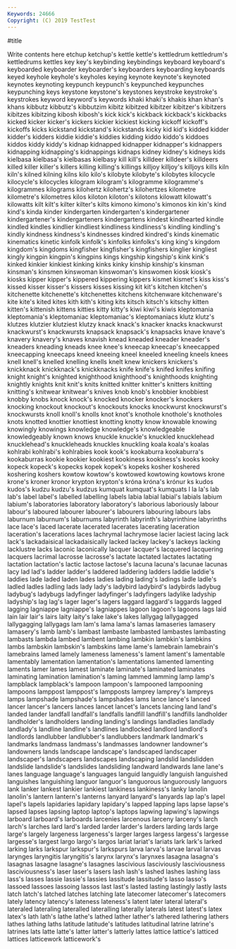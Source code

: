 ```yaml
---
Keywords: 24666
Copyright: (C) 2019 TestTest
---
```


#title

Write contents here
etchup ketchup's kettle
kettle's kettledrum kettledrum's kettledrums kettles key key's keybinding keybindings keyboard
keyboard's keyboarded keyboarder keyboarder's keyboarders keyboarding keyboards keyed keyhole keyhole's
keyholes keying keynote keynote's keynoted keynotes keynoting keypunch keypunch's keypunched
keypunches keypunching keys keystone keystone's keystones keystroke keystroke's keystrokes keyword
keyword's keywords khaki khaki's khakis khan khan's khans kibbutz kibbutz's
kibbutzim kibitz kibitzed kibitzer kibitzer's kibitzers kibitzes kibitzing kibosh kibosh's
kick kick's kickback kickback's kickbacks kicked kicker kicker's kickers kickier
kickiest kicking kickoff kickoff's kickoffs kicks kickstand kickstand's kickstands kicky
kid kid's kidded kidder kidder's kidders kiddie kiddie's kiddies kidding
kiddo kiddo's kiddoes kiddos kiddy kiddy's kidnap kidnapped kidnapper kidnapper's
kidnappers kidnapping kidnapping's kidnappings kidnaps kidney kidney's kidneys kids kielbasa
kielbasa's kielbasas kielbasy kill kill's killdeer killdeer's killdeers killed killer
killer's killers killing killing's killings killjoy killjoy's killjoys kills kiln
kiln's kilned kilning kilns kilo kilo's kilobyte kilobyte's kilobytes kilocycle
kilocycle's kilocycles kilogram kilogram's kilogramme kilogramme's kilogrammes kilograms kilohertz kilohertz's
kilohertzes kilometre kilometre's kilometres kilos kiloton kiloton's kilotons kilowatt kilowatt's
kilowatts kilt kilt's kilter kilter's kilts kimono kimono's kimonos kin
kin's kind kind's kinda kinder kindergarten kindergarten's kindergartener kindergartener's kindergarteners
kindergartens kindest kindhearted kindle kindled kindles kindlier kindliest kindliness kindliness's
kindling kindling's kindly kindness kindness's kindnesses kindred kindred's kinds kinematic
kinematics kinetic kinfolk kinfolk's kinfolks kinfolks's king king's kingdom kingdom's
kingdoms kingfisher kingfisher's kingfishers kinglier kingliest kingly kingpin kingpin's kingpins
kings kingship kingship's kink kink's kinked kinkier kinkiest kinking kinks
kinky kinship kinship's kinsman kinsman's kinsmen kinswoman kinswoman's kinswomen kiosk
kiosk's kiosks kipper kipper's kippered kippering kippers kismet kismet's kiss
kiss's kissed kisser kisser's kissers kisses kissing kit kit's kitchen
kitchen's kitchenette kitchenette's kitchenettes kitchens kitchenware kitchenware's kite kite's kited
kites kith kith's kiting kits kitsch kitsch's kitschy kitten kitten's
kittenish kittens kitties kitty kitty's kiwi kiwi's kiwis kleptomania kleptomania's
kleptomaniac kleptomaniac's kleptomaniacs klutz klutz's klutzes klutzier klutziest klutzy knack
knack's knacker knacks knackwurst knackwurst's knackwursts knapsack knapsack's knapsacks knave
knave's knavery knavery's knaves knavish knead kneaded kneader kneader's kneaders
kneading kneads knee knee's kneecap kneecap's kneecapped kneecapping kneecaps kneed
kneeing kneel kneeled kneeling kneels knees knell knell's knelled knelling
knells knelt knew knickers knickers's knickknack knickknack's knickknacks knife knife's
knifed knifes knifing knight knight's knighted knighthood knighthood's knighthoods knighting
knightly knights knit knit's knits knitted knitter knitter's knitters knitting
knitting's knitwear knitwear's knives knob knob's knobbier knobbiest knobby knobs
knock knock's knocked knocker knocker's knockers knocking knockout knockout's knockouts
knocks knockwurst knockwurst's knockwursts knoll knoll's knolls knot knot's knothole
knothole's knotholes knots knotted knottier knottiest knotting knotty know knowable
knowing knowingly knowings knowledge knowledge's knowledgeable knowledgeably known knows knuckle
knuckle's knuckled knucklehead knucklehead's knuckleheads knuckles knuckling koala koala's koalas
kohlrabi kohlrabi's kohlrabies kook kook's kookaburra kookaburra's kookaburras kookie kookier
kookiest kookiness kookiness's kooks kooky kopeck kopeck's kopecks kopek kopek's
kopeks kosher koshered koshering koshers kowtow kowtow's kowtowed kowtowing kowtows
krone krone's kroner kronor krypton krypton's króna króna's krónur ks
kudos kudos's kudzu kudzu's kudzus kumquat kumquat's kumquats l la
la's lab lab's label label's labelled labelling labels labia labial
labial's labials labium labium's laboratories laboratory laboratory's laborious laboriously labour
labour's laboured labourer labourer's labourers labouring labours labs laburnum laburnum's
laburnums labyrinth labyrinth's labyrinthine labyrinths lace lace's laced lacerate lacerated
lacerates lacerating laceration laceration's lacerations laces lachrymal lachrymose lacier laciest
lacing lack lack's lackadaisical lackadaisically lacked lackey lackey's lackeys lacking
lacklustre lacks laconic laconically lacquer lacquer's lacquered lacquering lacquers lacrimal
lacrosse lacrosse's lactate lactated lactates lactating lactation lactation's lactic lactose
lactose's lacuna lacuna's lacunae lacunas lacy lad lad's ladder ladder's
laddered laddering ladders laddie laddie's laddies lade laded laden lades
ladies lading lading's ladings ladle ladle's ladled ladles ladling lads
lady lady's ladybird ladybird's ladybirds ladybug ladybug's ladybugs ladyfinger ladyfinger's
ladyfingers ladylike ladyship ladyship's lag lag's lager lager's lagers laggard
laggard's laggards lagged lagging lagniappe lagniappe's lagniappes lagoon lagoon's lagoons
lags laid lain lair lair's lairs laity laity's lake lake's
lakes lallygag lallygagged lallygagging lallygags lam lam's lama lama's lamas
lamaseries lamasery lamasery's lamb lamb's lambast lambaste lambasted lambastes lambasting
lambasts lambda lambed lambent lambing lambkin lambkin's lambkins lambs lambskin
lambskin's lambskins lame lame's lamebrain lamebrain's lamebrains lamed lamely lameness
lameness's lament lament's lamentable lamentably lamentation lamentation's lamentations lamented lamenting
laments lamer lames lamest laminate laminate's laminated laminates laminating lamination
lamination's laming lammed lamming lamp lamp's lampblack lampblack's lampoon lampoon's
lampooned lampooning lampoons lamppost lamppost's lampposts lamprey lamprey's lampreys lamps
lampshade lampshade's lampshades lams lance lance's lanced lancer lancer's lancers
lances lancet lancet's lancets lancing land land's landed lander landfall
landfall's landfalls landfill landfill's landfills landholder landholder's landholders landing landing's
landings landladies landlady landlady's landline landline's landlines landlocked landlord landlord's
landlords landlubber landlubber's landlubbers landmark landmark's landmarks landmass landmass's landmasses
landowner landowner's landowners lands landscape landscape's landscaped landscaper landscaper's landscapers
landscapes landscaping landslid landslidden landslide landslide's landslides landsliding landward landwards
lane lane's lanes language language's languages languid languidly languish languished
languishes languishing languor languor's languorous languorously languors lank lanker lankest
lankier lankiest lankiness lankiness's lanky lanolin lanolin's lantern lantern's lanterns
lanyard lanyard's lanyards lap lap's lapel lapel's lapels lapidaries lapidary
lapidary's lapped lapping laps lapse lapse's lapsed lapses lapsing laptop
laptop's laptops lapwing lapwing's lapwings larboard larboard's larboards larcenies larcenous
larceny larceny's larch larch's larches lard lard's larded larder larder's
larders larding lards large large's largely largeness largeness's larger larges
largess largess's largesse largesse's largest largo largo's largos lariat lariat's
lariats lark lark's larked larking larks larkspur larkspur's larkspurs larva
larva's larvae larval larvas larynges laryngitis laryngitis's larynx larynx's larynxes
lasagna lasagna's lasagnas lasagne lasagne's lasagnes lascivious lasciviously lasciviousness lasciviousness's
laser laser's lasers lash lash's lashed lashes lashing lass lass's
lasses lassie lassie's lassies lassitude lassitude's lasso lasso's lassoed lassoes
lassoing lassos last last's lasted lasting lastingly lastly lasts latch
latch's latched latches latching late latecomer latecomer's latecomers lately latency
latency's lateness lateness's latent later lateral lateral's lateraled lateraling lateralled
lateralling laterally laterals latest latest's latex latex's lath lath's lathe
lathe's lathed lather lather's lathered lathering lathers lathes lathing laths
latitude latitude's latitudes latitudinal latrine latrine's latrines lats latte latte's
latter latter's latterly lattes lattice lattice's latticed lattices latticework latticework's
